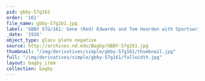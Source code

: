 ```yaml
---
pid: gbby-57g161
order: '161'
file_name: gbby-57g161.jpg
label: 'GBBY 57G/161: Gene (Red) Edwards and Tom Hearden with Sportswriters? - 1926'
_date: '1926'
object_type: glass plate negative
source: http://archives.nd.edu/Bagby/GBBY-57g161.jpg
thumbnail: "/img/derivatives/simple/gbby-57g161/thumbnail.jpg"
full: "/img/derivatives/simple/gbby-57g161/fullwidth.jpg"
layout: bagby_item
collection: bagby
---
```

